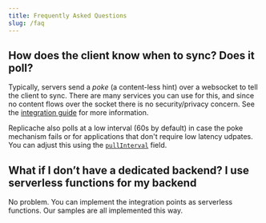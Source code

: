 ```yaml
---
title: Frequently Asked Questions
slug: /faq
---
```


## How does the client know when to sync? Does it poll?

Typically, servers send a _poke_ (a content-less hint) over a websocket to tell the client to sync. There are many services you can use for this, and since no content flows over the socket there is no security/privacy concern. See the [integration guide](/guide/poke) for more information.

Replicache also polls at a low interval (60s by default) in case the poke mechanism fails or for applications that don't require low latency udpates. You can adjust this using the [`pullInterval`](api/interfaces/replicacheoptions#pullinterval) field.

## What if I don’t have a dedicated backend? I use serverless functions for my backend

No problem. You can implement the integration points as serverless functions. Our samples are all implemented this way.
